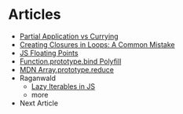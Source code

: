 # Articles
- [Partial Application vs Currying](./partialApplication.md)
- [Creating Closures in Loops: A Common Mistake](./ClosuresInALoop.md)
- [JS Floating Points](./JSFloatingPoints.md)
- [Function.prototype.bind Polyfill](./bindPolyfill.md)
- [MDN Array.prototype.reduce](./Array.prototype.reduce.md)
- Raganwald
  - [Lazy Iterables in JS](./Lazy%20Iterables%20in%20JavaScript/)
  - more
- Next Article
